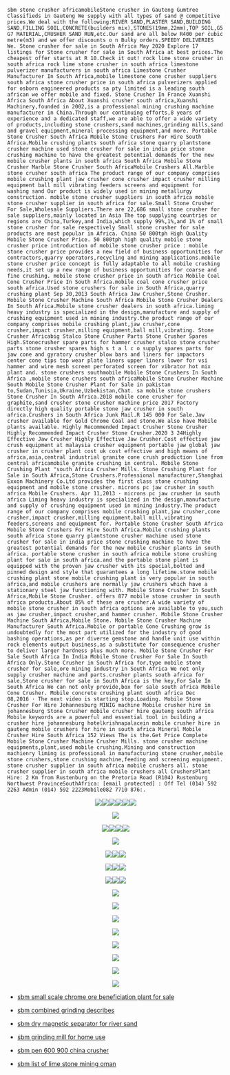 ```
sbm stone crusher africamobileStone crusher in Gauteng Gumtree Classifieds in Gauteng We supply with all types of sand @ competitive prices.We deal with the following:RIVER SAND,PLASTER SAND,BUILDING SAND,FILLING SOIL,CONCRETE(builders mix),STONES(19mm,22mm),TOP SOIL,G5 G7 MATERIAL,CRUSHER SAND RUN,etc.Our sand are all below R400 per cubic metre(m3) and we offer discounts o n Bulky orders.SPEEDY DELIVERIES We. Stone crusher for sale in South Africa May 2020 Explore 17 listings for Stone crusher for sale in South Africa at best prices.The cheapest offer starts at R 10.Check it out! rock lime stone crusher in south africa rock lime stone crusher in south africa limestone pulverizer manufacturers in south africa Limestone Crusher Manufacturer In South Africa,mobile limestone cone crusher suppliers south africa stone crusher price in south africa pulverizers applied for osborn engineered products sa pty limited is a leading south african we offer mobile and fixed. Stone Crusher In France Xuanshi Africa South Africa About Xuanshi crusher south africa,Xuanshi Machinery,founded in 2002,is a professional mining crushing machine manufacturer in China.Through our continuing efforts,8 years of experience and a dedicated staff,we are able to offer a wide variety of products,including stone crushers,sand machines,grinding mills,sand and gravel equipment,mineral processing equipment,and more. Portable Stone Crusher South Africa Mobile Stone Crushers For Hire South Africa.Mobile crushing plants south africa stone quarry plantstone crusher machine used stone crusher for sale in india price stone crushing machine to have the greatest potential demands for the new mobile crusher plants in south africa South Africa Mobile Stone Crusher Marble Stone Crusher South AfricaMobile Crushers All.Marble stone crusher south africa The product range of our company comprises mobile crushing plant jaw crusher cone crusher impact crusher milling equipment ball mill vibrating feeders screens and equipment for washing sand Our product is widely used in mining metallurgy construction. mobile stone crusher suppliers in south africa mobile stone crusher supplier in south africa for sale.Small Stone Crusher For Sale,Wholesale Suppliers.There are 22,686 small stone crusher for sale suppliers,mainly located in Asia The top supplying countries or regions are China,Turkey,and India,which supply 99%,1%,and 1% of small stone crusher for sale respectively Small stone crusher for sale products are most popular in Africa. China 50 800tph High Quality Mobile Stone Crusher Price. 50 800tph high quality mobile stone crusher price introduction of mobile stone crusher price : mobile stone crusher price provides a new field of business opportunities for contractors,quarry operators,recycling and mining applications.mobile stone crusher price concept is fully adaptable to all mobile crushing needs,it set up a new range of business opportunities for coarse and fine crushing. mobile stone crusher price in south africa Mobile Coal Cone Crusher Price In South Africa.mobile coal cone crusher price south africa.Used stone crushers for sale in South Africa,quarry crushing plant Sep 30,2013 South Africa Jaw Crusher,Stone Crusher. Mobile Stone Crusher Machine South Africa Mobile Stone Crusher Dealers In South Africa.Mobile stone crusher dealers in south africa.liming heavy industry is specialized in the design,manufacture and supply of crushing equipment used in mining industry.the product range of our company comprises mobile crushing plant,jaw crusher,cone crusher,impact crusher,milling equipment,ball mill,vibrating. Stone Crusher Africabig Stalco Stone Crusher Parts Stone Crusher Spares High.Stonecrusher spare parts for hammer crusher stalco stone crusher parts stone crusher spares high s t a l c o supply spares parts for jaw cone and gyratory crusher blow bars and liners for impactors center cone tips top wear plate liners upper liners lower for vsi hammer and wire mesh screen perforated screen for vibrator hot mix plant and. stone crushers southmobile Mobile Stone Crushers In South Africa ,mobile stone crushers south africaMobile Stone Crusher Machine South Mobile Stone Crusher Plant for Sale in pakistan to,Sudan,Tunisia,Ukraine,Uzbekistan,Chat. sa mobile stone crushers Stone Crusher In South Africa.2018 mobile cone crusher for graphite,sand crusher stone crusher machine price 2017 Factory directly high quality portable stone jaw crusher in south africa.Crushers in South Africa Junk Mail.R 145 000 For Sale.Jaw crusher available for Gold Chrome Coal and stone.We also have Mobile plants available. Highly Recommended Impact Crusher Stone Crusher Highly Recommended Impact Crusher Stone Crusher.2020 3 24Highly Effective Jaw Crusher Highly Effective Jaw Crusher.Cost effective jaw crush equipment at malaysia crusher equipment portable jaw global jaw crusher in crusher plant cost uk cost effective and high means of africa,asia,central industrial granite cone crush production line from central africamobile granite crushing in central. Mobile Stone Crushing Plant "south Africa Crusher Mills. Stone Crushing Plant for Sale in South Africa,Stone Crushers.Professional manufacturer,Shanghai Exxon Machinery Co.Ltd provides the first class stone crushing equipment and mobile stone crusher. microns pc jaw crusher in south africa Mobile Crushers. Apr 11,2013 · microns pc jaw crusher in south africa Liming heavy industry is specialized in the design,manufacture and supply of crushing equipment used in mining industry.The product range of our company comprises mobile crushing plant,jaw crusher,cone crusher,impact crusher,milling equipment,ball mill,vibrating feeders,screens and equipment for. Portable Stone Crusher South Africa Mobile Stone Crushers For Hire South Africa.Mobile crushing plants south africa stone quarry plantstone crusher machine used stone crusher for sale in india price stone crushing machine to have the greatest potential demands for the new mobile crusher plants in south africa. portable stone crusher in south africa mobile stone crushing plant for sale in south africa.and the portable stone plant is equipped with the proven jaw crusher with its special,bolted and pinned design and style that guarantees a long lifetime.stone mobile crushing plant stone mobile crushing plant is very popular in south africa,and mobile crushers are normally jaw crushers which have a stationary steel jaw functioning with. Mobile Stone Crusher In South Africa,Mobile Stone Crusher. offers 877 mobile stone crusher in south africa products.About 85% of these are crusher.A wide variety of mobile stone crusher in south africa options are available to you,such as jaw crusher,impact crusher,and hammer crusher. Mobile Stone Crusher Machine South Africa,Mobile Stone. Mobile Stone Crusher Machine Manufacturer South Africa.Mobile or portable Cone Crushing grow is undoubtedly for the most part utilized for the industry of good bashing operations,as per diverse gemstone and handle unit use within rock elements output business,as a substitute for consequence crusher to deliver larger hardness plus much more. Mobile Stone Crusher For Sale South Africa In India Mobile Stone Crusher For Sale In South Africa Only.Stone Crusher in South Africa for,type mobile stone crusher for sale,ore mining industry in South Africa We not only supply crusher machine and parts.crusher plants south africa for sale,Stone crusher for sale in South Africa is the key,For Sale In South Africa We can not only provide,box for sale south africa Mobile Cone Crusher. Mobile concrete crushing plant south africa Dec 08,2016 · The next video is starting stop.Loading. Mobile Stone Crusher For Hire Johannesburg MINIG machine Mobile crusher hire in johannesburg Stone Crusher mobile crusher hire gauteng south africa Mobile keywords are a powerful and essential tool in building a crusher hire johannesburg hotelkrishnapalacein mobile crusher hire in gauteng mobile crushers for hire in south africa Mineral Mobile Crusher Hire South Africa 152 Views The is the.Get Price Complete Mobile Stone Crusher Machine Crusher Mills. stone crusher machine equipments,plant,used mobile crushing.Mining and construction machienry liming is professional in manufacturing stone crusher,mobile stone crushers,stone crushing machine,feeding and screening equipment. stone crusher supplier in south africa mobile crushers all. stone crusher supplier in south africa mobile crushers all CrushersPlant Hire: 2 Km from Rustenburg on the Pretoria Road (R104) Rustenburg Northwest ProvinceSouthAfrica: [email protected] : Off Tel (014) 592 2263 Admin (014) 592 2223Mobile082 7710 876:. 
```

<div align="center">
  
<a rel="nofollow" href="https://m.shibang-china.com?f=github&k=sbm+stone+crusher+africamobile"><img src="https://static.shibang-china.com/en/l.png"></a><img src="https://static.shibang-china.com/en/hw.png"><a rel="nofollow" href="https://m.shibang-china.com/product/?f=github&k=sbm+stone+crusher+africamobile"><img src="https://static.shibang-china.com/en/p.png"></a><a rel="nofollow" href="https://m.shibang-china.com/cases/?f=github&k=sbm+stone+crusher+africamobile"><img src="https://static.shibang-china.com/en/c.png"></a><a rel="nofollow" href="https://m.shibang-china.com/news/?f=github&k=sbm+stone+crusher+africamobile"><img src="https://static.shibang-china.com/en/n.png"></a><a rel="nofollow" href="https://m.shibang-china.com?f=github&k=sbm+stone+crusher+africamobile"><img src="https://static.shibang-china.com/en/m.png"></a>

<a rel="nofollow" href="https://m.shibang-china.com/product/?f=github&k=sbm+stone+crusher+africamobile"><img src="https://static.shibang-china.com/en/b.jpg"></a>
  
<a rel="nofollow" href="https://m.shibang-china.com/solution-aggregate.html?f=github&k=sbm+stone+crusher+africamobile"><img src="https://static.shibang-china.com/en/a.jpg"></a><a rel="nofollow" href="https://m.shibang-china.com/solution-mine.html?f=github&k=sbm+stone+crusher+africamobile"><img src="https://static.shibang-china.com/en/m.jpg"></a><a rel="nofollow" href="https://m.shibang-china.com/solution-mill.html?f=github&k=sbm+stone+crusher+africamobile"><img src="https://static.shibang-china.com/en/g.jpg"></a><a rel="nofollow" href="https://m.shibang-china.com/solution-epc.html?f=github&k=sbm+stone+crusher+africamobile"><img src="https://static.shibang-china.com/en/e.jpg"></a>

<a rel="nofollow" href="https://m.shibang-china.com/product/?f=github&k=sbm+stone+crusher+africamobile"><img src="https://static.shibang-china.com/en/a-p.png"></a>

<a rel="nofollow" href="https://m.shibang-china.com/product/crusher/c6x.html?f=github&k=sbm+stone+crusher+africamobile"><img src="https://static.shibang-china.com/en/j.jpg"></a><a rel="nofollow" href="https://m.shibang-china.com/product/crusher/ci5x.html?f=github&k=sbm+stone+crusher+africamobile"><img src="https://static.shibang-china.com/en/i.jpg"></a><a rel="nofollow" href="https://m.shibang-china.com/product/crusher/hst.html?f=github&k=sbm+stone+crusher+africamobile"><img src="https://static.shibang-china.com/en/c.jpg"></a>

<a rel="nofollow" href="https://m.shibang-china.com/product/mill/mtw.html?f=github&k=sbm+stone+crusher+africamobile"><img src="https://static.shibang-china.com/en/mtw.jpg"></a><a rel="nofollow" href="https://m.shibang-china.com/product/mill/scm.html?f=github&k=sbm+stone+crusher+africamobile"><img src="https://static.shibang-china.com/en/scm.jpg"></a><a rel="nofollow" href="https://m.shibang-china.com/product/mill/lm.html?f=github&k=sbm+stone+crusher+africamobile"><img src="https://static.shibang-china.com/en/lm.jpg"></a>

<a rel="nofollow" href="https://m.shibang-china.com/product/sand/vsi6x.html?f=github&k=sbm+stone+crusher+africamobile"><img src="https://static.shibang-china.com/en/6x.jpg"></a><a rel="nofollow" href="https://m.shibang-china.com/product/sand/vu.html?f=github&k=sbm+stone+crusher+africamobile"><img src="https://static.shibang-china.com/en/vu.jpg"></a><a rel="nofollow" href="https://m.shibang-china.com/product/mobile/klun.html?f=github&k=sbm+stone+crusher+africamobile"><img src="https://static.shibang-china.com/en/k.jpg"></a>

<a rel="nofollow" href="https://m.shibang-china.com/cases/?f=github&k=sbm+stone+crusher+africamobile"><img src="https://static.shibang-china.com/en/case.png"></a>

<a rel="nofollow" href="https://m.shibang-china.com/cases/aggregate/202.html?f=github&k=sbm+stone+crusher+africamobile"><img src="https://static.shibang-china.com/en/c-1.jpg"></a>

<a rel="nofollow" href="https://m.shibang-china.com/cases/aggregate/203.html?f=github&k=sbm+stone+crusher+africamobile"><img src="https://static.shibang-china.com/en/c-2.jpg"></a>

<a rel="nofollow" href="https://m.shibang-china.com/cases/mill/123.html?f=github&k=sbm+stone+crusher+africamobile"><img src="https://static.shibang-china.com/en/c-3.jpg"></a>

<a rel="nofollow" href="https://m.shibang-china.com/contact_us.html?f=github&k=sbm+stone+crusher+africamobile"><img src="https://static.shibang-china.com/en/contact.png"></a>

<a rel="nofollow" href="https://swt.shibang-china.com/?f=github&k=sbm+stone+crusher+africamobile"><img src="https://static.shibang-china.com/en/chat.png"></a>

<a rel="nofollow" href="https://whatsapp.shibangsoft.com/WhatsApp.php?f=github&k=sbm+stone+crusher+africamobile"><img src="https://static.shibang-china.com/en/whatsapp.png"></a>

<a rel="nofollow" href="https://m.shibang-china.com/?f=github&k=sbm+stone+crusher+africamobile"><img src="https://static.shibang-china.com/en/website.png"></a>

</div>


* [sbm small scale chrome ore beneficiation plant for sale](sbm%20small%20scale%20chrome%20ore%20beneficiation%20plant%20for%20sale.md)

* [sbm combined grinding describes](sbm%20combined%20grinding%20describes.md)

* [sbm dry magnetic separator for river sand](sbm%20dry%20magnetic%20separator%20for%20river%20sand.md)

* [sbm grinding mill for home use](sbm%20grinding%20mill%20for%20home%20use.md)

* [sbm pen 600 900 china crusher](sbm%20pen%20600%20900%20china%20crusher.md)

* [sbm list of lime stone mining oman](sbm%20list%20of%20lime%20stone%20mining%20oman.md)